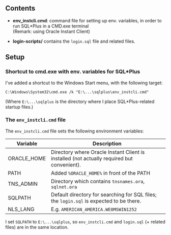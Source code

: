 ## Contents

* **env_instcli.cmd**: command file for setting up env. variables, in order to
  run SQL*Plus in a CMD.exe terminal\
  (Remark: using Oracle Instant Client)
  
* **login-scripts/**  contains the `login.sql` file and related files.

## Setup

### Shortcut to cmd.exe with env. variables for SQL*Plus

I've added a shortcut to the Windows Start menu, with the following target:

`C:\Windows\System32\cmd.exe /k "E:\...\sqlplus\env_instcli.cmd"`

(Where `E:\...\sqlplus` is the directory where I place SQL*Plus-related startup files.)

### The `env_instcli.cmd` file

The `env_instcli.cmd` file sets the following environment variables:

| Variable       | Description                            |
|----------------|----------------------------------------|
| ORACLE_HOME    | Directory where Oracle Instant Client is installed (not actually required but convenient). |
| PATH           | Added `%ORACLE_HOME%` in front of the PATH |
| TNS_ADMIN      | Directory which contains `tnsnames.ora`, `sqlnet.ora` |
| SQLPATH        | Default directory for searching for SQL files; the `login.sql` is expected to be there. |
| NLS_LANG       | E.g. `AMERICAN_AMERICA.WE0MSWIN1252` |

I set `SQLPATH` to `E:\...\sqlplus`, so `env_instcli.cmd` and `login.sql` (+ related files) are in the same location.



